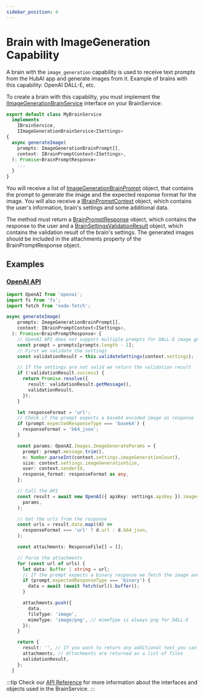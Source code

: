```yaml
---
sidebar_position: 4
---
```


# Brain with ImageGeneration Capability

A brain with the `image_generation` capability is used to receive text prompts from the HubAI app and generate images from it. Example of brains with this capability: OpenAI DALL-E, etc.

To create a brain with this capability, you must implement the [IImageGenerationBrainService](../../api/brain-sdk/interfaces/IImageGenerationBrainService) interface on your BrainService:

```ts
export default class MyBrainService
  implements
    IBrainService,
    IImageGenerationBrainService<ISettings>
{
  async generateImage(
    prompts: ImageGenerationBrainPrompt[],
    context: IBrainPromptContext<ISettings>,
  ): Promise<BrainPromptResponse>
    ...
  }
}
```

You will receive a list of [ImageGenerationBrainPrompt](../../api/brain-sdk/interfaces/ImageGenerationBrainPrompt) object, that contains the prompt to generate the image and the expected response format for the image. You will also receive a [IBrainPromptContext](../../api/brain-sdk/interfaces/IBrainPromptContext) object, which contains the user's information, brain's settings and some additional data.

The method must return a [BrainPromptResponse](../../api/brain-sdk/modules#brainpromptresponse) object, which contains the response to the user and a [BrainSettingsValidationResult](../../api/brain-sdk/classes/BrainSettingsValidationResult) object, which contains the validation result of the brain's settings. The generated images should be included in the attachments property of the BrainPromptResponse object.

## Examples

### [OpenAI API](https://www.npmjs.com/package/openai)

```ts
import OpenAI from 'openai';
import fs from 'fs';
import fetch from 'node-fetch';

async generateImage(
    prompts: ImageGenerationBrainPrompt[],
    context: IBrainPromptContext<ISettings>,
  ): Promise<BrainPromptResponse> {
    // OpenAI API does not support multiple prompts for DALL-E image generation, so we just get the latest one
    const prompt = prompts[prompts.length - 1];
    // First we validate the settings
    const validationResult = this.validateSettings(context.settings);

    // If the settings are not valid we return the validation result
    if (!validationResult.success) {
      return Promise.resolve({
        result: validationResult.getMessage(),
        validationResult,
      });
    }

    let responseFormat = 'url';
    // Check if the prompt expects a base64 encoded image as response
    if (prompt.expectedResponseType === 'base64') {
      responseFormat = 'b64_json';
    }

    const params: OpenAI.Images.ImageGenerateParams = {
      prompt: prompt.message.trim(),
      n: Number.parseInt(context.settings.imageGenerationCount),
      size: context.settings.imageGenerationSize,
      user: context.senderId,
      response_format: responseFormat as any,
    };

    // Call the API
    const result = await new OpenAI({ apiKey: settings.apiKey }).images.generate(
      params,
    );

    // Get the urls from the response
    const urls = result.data.map((d) =>
      responseFormat === 'url' ? d.url : d.b64_json,
    );

    const attachments: ResponseFile[] = [];

    // Parse the attachments
    for (const url of urls) {
      let data: Buffer | string = url;
      // If the prompt expects a binary response we fetch the image and return it as a buffer
      if (prompt.expectedResponseType === 'binary') {
        data = await (await fetch(url)).buffer();
      }

      attachments.push({
        data,
        fileType: 'image',
        mimeType: 'image/png', // mimeType is always png for DALL-E
      });
    }

    return {
      result: '', // If you want to return any additional text you can do it here
      attachments, // Attachments are returned as a list of files
      validationResult,
    };
  }
```

:::tip
Check our [API Reference](../../api/brain-sdk/modules) for more information about the interfaces and objects used in the BrainService.
:::

